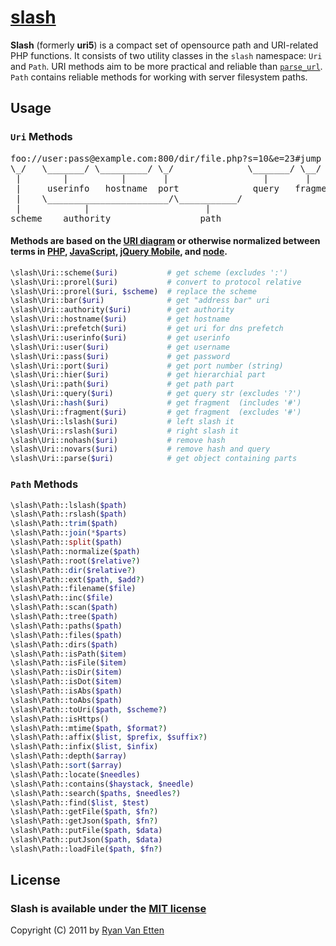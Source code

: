# [slash](../../)

<b>Slash</b> (formerly <b>uri5</b>) is a compact set of opensource path and URI-related PHP functions. It consists of two utility classes in the `slash` namespace: `Uri` and `Path`. URI methods aim to be more practical and reliable than [`parse_url`](http://www.php.net/manual/en/function.parse-url.php). `Path` contains reliable methods for working with server filesystem paths.

## Usage

### `Uri` Methods


<pre>foo://user:pass@example.com:800/dir/file.php?s=10&amp;e=23#jump
\_/   \_______/ \_________/ \_/              \_______/ \__/
 |        |          |       |                  |       |
 |     userinfo   hostname  port              query   fragment
 |    \_______________________/\___________/
 |            |                      |
scheme    authority                 path</pre>

#### Methods are based on the [URI diagram](http://en.wikipedia.org/wiki/URI_scheme#Examples) or otherwise normalized between terms in [PHP](http://www.php.net/manual/en/function.parse-url.php), [JavaScript](https://developer.mozilla.org/en-US/docs/DOM/window.location), [jQuery Mobile](http://jquerymobile.com/test/docs/api/methods.html), and [node](http://nodejs.org/docs/v0.5.5/api/url.html).

```php
\slash\Uri::scheme($uri)           # get scheme (excludes ':')
\slash\Uri::prorel($uri)           # convert to protocol relative
\slash\Uri::prorel($uri, $scheme)  # replace the scheme
\slash\Uri::bar($uri)              # get "address bar" uri
\slash\Uri::authority($uri)        # get authority
\slash\Uri::hostname($uri)         # get hostname
\slash\Uri::prefetch($uri)         # get uri for dns prefetch
\slash\Uri::userinfo($uri)         # get userinfo
\slash\Uri::user($uri)             # get username
\slash\Uri::pass($uri)             # get password
\slash\Uri::port($uri)             # get port number (string)
\slash\Uri::hier($uri)             # get hierarchial part
\slash\Uri::path($uri)             # get path part
\slash\Uri::query($uri)            # get query str (excludes '?')
\slash\Uri::hash($uri)             # get fragment  (includes '#')
\slash\Uri::fragment($uri)         # get fragment  (excludes '#')
\slash\Uri::lslash($uri)           # left slash it
\slash\Uri::rslash($uri)           # right slash it
\slash\Uri::nohash($uri)           # remove hash
\slash\Uri::novars($uri)           # remove hash and query
\slash\Uri::parse($uri)            # get object containing parts
```

### `Path` Methods

```php
\slash\Path::lslash($path)
\slash\Path::rslash($path)
\slash\Path::trim($path)
\slash\Path::join(*$parts)
\slash\Path::split($path)
\slash\Path::normalize($path)
\slash\Path::root($relative?)
\slash\Path::dir($relative?)
\slash\Path::ext($path, $add?)
\slash\Path::filename($file)
\slash\Path::inc($file)
\slash\Path::scan($path)
\slash\Path::tree($path)
\slash\Path::paths($path)
\slash\Path::files($path)
\slash\Path::dirs($path)
\slash\Path::isPath($item)
\slash\Path::isFile($item)
\slash\Path::isDir($item)
\slash\Path::isDot($item)
\slash\Path::isAbs($path)
\slash\Path::toAbs($path)
\slash\Path::toUri($path, $scheme?)
\slash\Path::isHttps()
\slash\Path::mtime($path, $format?)
\slash\Path::affix($list, $prefix, $suffix?)
\slash\Path::infix($list, $infix)
\slash\Path::depth($array)
\slash\Path::sort($array)
\slash\Path::locate($needles)
\slash\Path::contains($haystack, $needle)
\slash\Path::search($paths, $needles?)
\slash\Path::find($list, $test)
\slash\Path::getFile($path, $fn?)
\slash\Path::getJson($path, $fn?)
\slash\Path::putFile($path, $data)
\slash\Path::putJson($path, $data)
\slash\Path::loadFile($path, $fn?)
```

## License

### Slash is available under the [MIT license](http://en.wikipedia.org/wiki/MIT_License)

Copyright (C) 2011 by [Ryan Van Etten](https://github.com/ryanve)